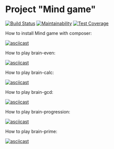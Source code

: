 # Project "Mind game"

[![Build Status](https://travis-ci.com/kalash-job/php-project-lvl1.svg?branch=master)](https://travis-ci.com/kalash-job/php-project-lvl1)
[![Maintainability](https://api.codeclimate.com/v1/badges/b5fa2f16662818f5bbc8/maintainability)](https://codeclimate.com/github/kalash-job/php-project-lvl1/maintainability)
[![Test Coverage](https://api.codeclimate.com/v1/badges/b5fa2f16662818f5bbc8/test_coverage)](https://codeclimate.com/github/kalash-job/php-project-lvl1/test_coverage)

How to install Mind game with composer:

[![asciicast](https://asciinema.org/a/MkoXN0snxa4cm0VTaqrphlefC.svg)](https://asciinema.org/a/MkoXN0snxa4cm0VTaqrphlefC)

How to play brain-even:

[![asciicast](https://asciinema.org/a/0hwjIrPHHAK2CclxDxfptp2U6.svg)](https://asciinema.org/a/0hwjIrPHHAK2CclxDxfptp2U6)

How to play brain-calc:

[![asciicast](https://asciinema.org/a/myegfGysuqHmvNufaQeuSMjhI.svg)](https://asciinema.org/a/myegfGysuqHmvNufaQeuSMjhI)

How to play brain-gcd:

[![asciicast](https://asciinema.org/a/mls4LSVKSpyHdFWH0KdPMCmSL.svg)](https://asciinema.org/a/mls4LSVKSpyHdFWH0KdPMCmSL)

How to play brain-progression:

[![asciicast](https://asciinema.org/a/QRl5UBjsNdH4e9Ha2BuqWYIsZ.svg)](https://asciinema.org/a/QRl5UBjsNdH4e9Ha2BuqWYIsZ)

How to play brain-prime:

[![asciicast](https://asciinema.org/a/BRI5cNeCY2YNFLqS6J2aIffNb.svg)](https://asciinema.org/a/BRI5cNeCY2YNFLqS6J2aIffNb)